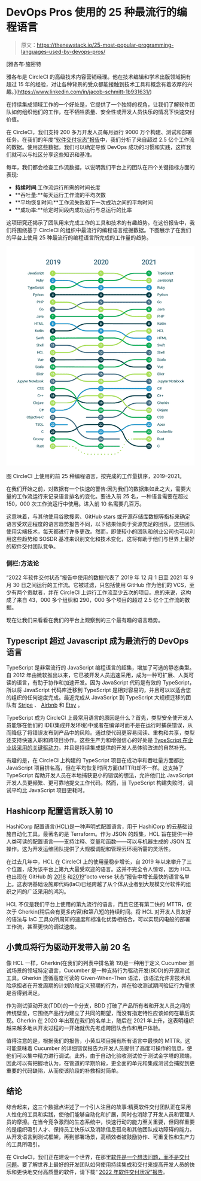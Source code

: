 # DevOps Pros 使用的 25 种最流行的编程语言

> 原文：<https://thenewstack.io/25-most-popular-programming-languages-used-by-devops-pros/>

[](https://www.linkedin.com/in/jacob-schmitt-1b931631/)

 [雅各布·施密特

雅各布是 CircleCI 的高级技术内容营销经理。他在技术编辑和学术出版领域拥有超过 15 年的经验，对让各种背景的受众都能接触到技术工具和概念有着浓厚的兴趣。](https://www.linkedin.com/in/jacob-schmitt-1b931631/) [](https://www.linkedin.com/in/jacob-schmitt-1b931631/)

在持续集成领域工作的一个好处是，它提供了一个独特的视角，让我们了解软件团队如何组织他们的工作，在不牺牲质量、安全性或开发人员快乐的情况下快速交付价值。

在 CircleCI，我们支持 200 多万开发人员每月运行 9000 万个构建、测试和部署任务。在我们的年度“[软件交付状态”报告](https://circleci.com/resources/2022-state-of-software-delivery/?utm_medium=content&utm_source=thenewstack&utm_campaign=content-thenewstack-content-2022q3---blogLanguages)中，我们分析了来自超过 2.5 亿个工作流的数据。使用这些数据，我们可以确定导致 DevOps 成功的习惯和实践，这样我们就可以与社区分享这些知识和基准。

每年，我们都会检查工作流数据，以说明我们平台上的团队在四个关键指标方面的表现:

*   **持续时间**:工作流运行所需的时间长度
*   **吞吐量:**每天运行工作流的平均次数
*   **平均恢复时间:**工作流失败和下一次成功之间的平均时间
*   **成功率:**给定时间段内成功运行与总运行的比率

这项研究还揭示了团队用来完成工作的工具和技术的有趣趋势。在这份报告中，我们将围绕基于 CircleCI 的组织中最流行的编程语言挖掘数据。下图展示了在我们的平台上使用 25 种最流行的编程语言所完成的工作量的趋势。

![](img/84f79918e23ae8d4da2bc9acee34ac69.png)

图 CircleCI 上使用的前 25 种编程语言，按完成的工作量排序，2019–2021。

在我们开始之前，对数据有一个快速的警告:因为我们的数据集如此之大，需要大量的工作流运行来记录语言排名的变化。要进入前 25 名，一种语言需要在超过 150，000 次工作流运行中使用。进入前 10 名需要几百万。

这意味着，与其他使用谷歌搜索、GitHub stars 或开源存储库数据等指标来确定语言受欢迎程度的语言趋势报告不同，以下结果倾向于资源充足的团队，这些团队使用尖端技术，每天都进行许多更改。然而，即使较小的团队和创业公司也可以利用这些趋势和 SOSDR 基准来识别文化和技术变化，这将有助于他们与世界上最好的软件交付团队竞争。

### **侧栏:方法论**

“2022 年软件交付状态”报告中使用的数据代表了 2019 年 12 月 1 日至 2021 年 9 月 30 日之间运行的工作流。它被过滤，只包括使用 GitHub 作为他们的 VCS，至少有两个贡献者，并在 CircleCI 上运行工作流至少五次的项目。总的来说，这构成了来自 43，000 多个组织和 290，000 多个项目的超过 2.5 亿个工作流的数据。

现在让我们来看看在我们的平台上观察到的三个最有趣的语言趋势。

## Typescript 超过 Javascript 成为最流行的 DevOps 语言

TypeScript 是非常流行的 JavaScript 编程语言的超集，增加了可选的静态类型。自 2012 年由微软推出以来，它已被开发人员迅速采用，成为一种可扩展、人类可读的语言，有助于协作和加速开发。因为 JavaScript 代码是有效的 TypeScript，所以将 JavaScript 代码库迁移到 TypeScript 是相对容易的，并且可以以适合您的组织的任何速度完成。最近完成从 JavaScript 到 TypeScript 大规模迁移的团队有 [Stripe](https://stripe.com/blog/migrating-to-typescript) 、 [Airbnb](https://medium.com/airbnb-engineering/ts-migrate-a-tool-for-migrating-to-typescript-at-scale-cd23bfeb5cc) 和 [Etsy](https://www.etsy.com/codeascraft/etsys-journey-to-typescript/) 。

TypeScript 成为 CircleCI 上最常用语言的原因是什么？首先，类型安全使开发人员能够在他们的 IDE(集成开发环境)中或者在编译时而不是在运行时捕获错误，从而降低了将错误发布到产品中的风险。通过使代码更容易阅读、重构和共享，类型还支持快速入职和跨项目协作。这些生产力和增强信心的好处是 [TypeScript 在企业级采用的关键驱动力](https://thenewstack.io/how-typescript-helps-enterprise-developers/)，并且是持续集成提供的开发人员体验改进的自然补充。

有趣的是，在 CircleCI 上构建的 TypeScript 项目在成功率和吞吐量方面都比 JavaScript 项目排名高，但在平均恢复时间方面(MTTR)却不一样。这支持了 TypeScript 帮助开发人员在本地捕获更小的错误的想法，允许他们比 JavaScript 开发人员更频繁、更可靠地提交工作代码。然而，当 TypeScript 构建失败时，调试平均比 JavaScript 项目更耗时。

## Hashicorp 配置语言跃入前 10

HashiCorp 配置语言(HCL)是一种声明式配置语言，用于 HashiCorp 的云基础设施自动化工具，最著名的是 Terraform。作为 JSON 的超集，HCL 旨在提供一种人类可读的配置语言——支持注释、变量和函数——可以与机器生成的 JSON 互操作。这为开发运维团队提供了大规模调配和管理云环境所需的灵活性。

在过去几年中，HCL 在 CircleCI 上的使用量稳步增长，自 2019 年以来攀升了三个位置，成为该平台上第九大最受欢迎的语言。这并不完全令人惊讶，因为 HCL 也出现在 GitHub 的 [2018](https://octoverse.github.com/2018/projects#languages) 和[2019](https://octoverse.github.com/2019/#top-languages)“octo verse 状态”报告中增长最快的语言名单上。这表明基础设施即代码(IaC)已经跨越了从个体从业者到大规模交付软件的组织之间的广泛采用的鸿沟。

HCL 不仅是我们平台上使用的第九流行的语言，而且它还有第二快的 MTTR，仅次于 Gherkin(稍后会有更多内容)和第八短的持续时间。将 HCL 对开发人员友好的语法与 IaC 工具众所周知的速度和标准化优势相结合，可以实现闪电般的部署工作流，甚至更快的调试速度。

## 小黄瓜将行为驱动开发带入前 20 名

像 HCL 一样，Gherkin(在我们的列表中排名第 19)是一种用于定义 Cucumber 测试场景的领域特定语言，Cucumber 是一种支持行为驱动开发(BDD)的开源测试工具。Gherkin 遵循高度可读的 Given-When-Then 语法，该语法允许非技术风险承担者在开发周期的计划阶段定义预期的行为，并在验收测试期间验证行为需求是否得到满足。

作为测试驱动开发(TDD)的一个分支，BDD 打破了产品所有者和开发人员之间的传统壁垒，它围绕产品行为建立了共同的期望，而没有指定特性应该如何在幕后实现。Gherkin 在 2020 年出现在我们的名单上，随后在 2021 年上升，这表明组织越来越多地从开发过程的一开始就优先考虑跨团队合作和用户体验。

值得注意的是，根据我们的报告，小黄瓜项目拥有所有语言中最快的 MTTR。这可能意味着 Cucumber 的详细错误报告为开发人员提供了高度可操作的信息，使他们可以集中精力进行调试。此外，由于自动化验收测试位于测试金字塔的顶端，因此可以有把握地认为，在管道的早期阶段，更全面的单元和集成测试会捕捉到更重要的代码缺陷，从而使该阶段的补救相对简单。

## 结论

综合起来，这三个数据点讲述了一个引人注目的故事:精英软件交付团队正在采用人性化的工具和实践，使他们能够自动化和扩展，同时也消除了开发人员和管理人员的摩擦。在当今竞争激烈的生态系统中，快速行动的能力至关重要，但同样重要的是组织吸引人才、保持员工快乐以及消除信息孤岛和其他团队成功障碍的能力。从开发语言到测试框架，再到部署场景，高绩效者被鼓励协作、可重复性和生产力的工具所吸引。

在 CircleCI，我们正在建设一个世界，在那里[软件是一个想法问题，而不是交付问题](https://brand.circleci.com/613faff00/p/78b529-mission--vision)。要了解世界上最好的开发团队如何使用持续集成和交付来提高开发人员的快乐和更快地交付高质量的软件，请下载“ [2022 年软件交付状况”报告](https://circleci.com/resources/2022-state-of-software-delivery/?utm_medium=content&utm_source=thenewstack&utm_campaign=content-thenewstack-content-2022q3---blogLanguages)。

<svg xmlns:xlink="http://www.w3.org/1999/xlink" viewBox="0 0 68 31" version="1.1"><title>Group</title> <desc>Created with Sketch.</desc></svg>